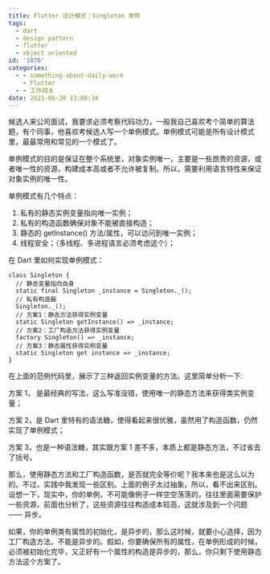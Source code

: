 ```yaml
---
title: Flutter 设计模式：Singleton 单例
tags:
  - dart
  - design pattern
  - flutter
  - object oriented
id: '1070'
categories:
  - - something-about-daily-work
    - Flutter
  - - 工作相关
date: 2021-06-30 13:08:34
---
```


候选人来公司面试，我要求必须考察代码功力，一般我自己喜欢考个简单的算法题，有个同事，他喜欢考候选人写一个单例模式。单例模式可能是所有设计模式里，最最常用和常见的一个模式了。

单例模式的目的是保证在整个系统里，对象实例唯一，主要是一些昂贵的资源，或者唯一性的资源，构建成本高或者不允许被复制。所以，需要利用语言特性来保证对象实例的唯一性。

单例模式有几个特点：

1.  私有的静态实例变量指向唯一实例；
2.  私有的构造函数确保对象不能被直接构造；
3.  静态的 getInstance() 方法/属性，可以访问到唯一实例；
4.  线程安全；（多线程、多进程语言必须考虑这个）；

在 Dart 里如何实现单例模式：

```generic
class Singleton {
  // 静态变量指向自身
  static final Singleton _instance = Singleton._();
  // 私有构造器
  Singleton._();
  // 方案1：静态方法获得实例变量
  static Singleton getInstance() => _instance;
  // 方案2：工厂构造方法获得实例变量
  factory Singleton() => _instance;
  // 方案3：静态属性获得实例变量
  static Singleton get instance => _instance;
}
```

在上面的范例代码里，展示了三种返回实例变量的方法。这里简单分析一下:

方案 1， 是最经典的写法，这么写准没错，使用唯一的静态方法来获得类实例变量；

方案 2，是 Dart 里特有的语法糖，使得看起来很优雅，虽然用了构造函数，仍然实现了单例模式；

方案 3，也是一种语法糖，其实跟方案 1 差不多，本质上都是静态方法，不过省去了括号。

那么，使用静态方法和工厂构造函数，是否就完全等价呢？我本来也是这么以为的。不过，实践中我发现一些区别。上面的例子太过抽象，所以，看不出来区别。设想一下，现实中，你的单例，不可能像例子一样空空荡荡的，往往里面需要保护一些资源，前面也分析了，这些资源往往构造成本较高，这就涉及到一个问题 —— 异步。

如果，你的单例类有属性的初始化，是异步的，那么这时候，就要小心选择，因为工厂构造方法，不能是异步的。假如，你要确保所有的属性，在单例形成的时候，必须被初始化完毕，又正好有一个属性的构造是异步的，那么，你只剩下使用静态方法这个方案了。